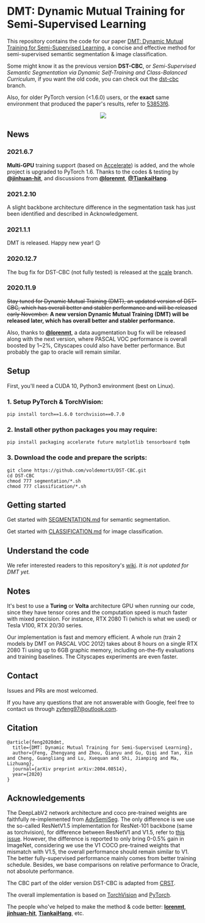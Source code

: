 # DMT: Dynamic Mutual Training for Semi-Supervised Learning

This repository contains the code for our paper [DMT: Dynamic Mutual Training for Semi-Supervised Learning](https://arxiv.org/abs/2004.08514), a concise and effective method for semi-supervised semantic segmentation & image classification.

Some might know it as the previous version **DST-CBC**, or *Semi-Supervised Semantic Segmentation via Dynamic Self-Training and Class-Balanced Curriculum*, if you want the old code, you can check out the [dst-cbc](https://github.com/voldemortX/DST-CBC/tree/dst-cbc) branch.

Also, for older PyTorch version (<1.6.0) users, or the **exact** same environment that produced the paper's results, refer to [53853f6](https://github.com/voldemortX/DST-CBC/tree/53853f63033fdb88206828a72d960de2c03efd69).

<div align="center">
  <img src="overview.png"/>
</div>

## News

### 2021.6.7

**Multi-GPU** training support (based on [Accelerate](https://github.com/huggingface/accelerate)) is added, and the whole project is upgraded to PyTorch 1.6.
Thanks to the codes & testing by [**@jinhuan-hit**](https://github.com/jinhuan-hit), and discussions from [**@lorenmt**](https://github.com/lorenmt), [**@TiankaiHang**](https://github.com/TiankaiHang).

### 2021.2.10

A slight backbone architecture difference in the segmentation task has just been identified and described in Acknowledgement.

### 2021.1.1

DMT is released. Happy new year! :wink: 

### 2020.12.7

The bug fix for DST-CBC (not fully tested) is released at the [scale](https://github.com/voldemortX/DST-CBC/tree/scale) branch.

### 2020.11.9

~~Stay tuned for Dynamic Mutual Training (DMT), an updated version of DST-CBC, which has overall better and stabler performance and will be released early November.~~
**A new version Dynamic Mutual Training (DMT) will be released later, which has overall better and stabler performance.**

Also, thanks to [**@lorenmt**](https://github.com/lorenmt), a data augmentation bug fix will be released along with the next version, where PASCAL VOC performance is overall boosted by 1~2%, Cityscapes could also have better performance. But probably the gap to oracle will remain similar.

## Setup

First, you'll need a CUDA 10, Python3 environment (best on Linux).

### 1. Setup PyTorch & TorchVision:

```
pip install torch==1.6.0 torchvision==0.7.0
```

### 2. Install other python packages you may require:

```
pip install packaging accelerate future matplotlib tensorboard tqdm
```

### 3. Download the code and prepare the scripts:

```
git clone https://github.com/voldemortX/DST-CBC.git
cd DST-CBC
chmod 777 segmentation/*.sh
chmod 777 classification/*.sh
```

## Getting started

Get started with [SEGMENTATION.md](SEGMENTATION.md) for semantic segmentation.

Get started with [CLASSIFICATION.md](CLASSIFICATION.md) for image classification.

## Understand the code

We refer interested readers to this repository's [wiki](https://github.com/voldemortX/DST-CBC/wiki). *It is not updated for DMT yet.*

## Notes

It's best to use a **Turing** or **Volta** architecture GPU when running our code, since they have tensor cores and the computation speed is much faster with mixed precision. For instance, RTX 2080 Ti (which is what we used) or Tesla V100, RTX 20/30 series.

Our implementation is fast and memory efficient. A whole run (train 2 models by DMT on PASCAL VOC 2012) takes about 8 hours on a single RTX 2080 Ti using up to 6GB graphic memory, including on-the-fly evaluations and training baselines. The Cityscapes experiments are even faster.

## Contact

Issues and PRs are most welcomed. 

If you have any questions that are not answerable with Google, feel free to contact us through zyfeng97@outlook.com.

## Citation

```
@article{feng2020dmt,
  title={DMT: Dynamic Mutual Training for Semi-Supervised Learning},
  author={Feng, Zhengyang and Zhou, Qianyu and Gu, Qiqi and Tan, Xin and Cheng, Guangliang and Lu, Xuequan and Shi, Jianping and Ma, Lizhuang},
  journal={arXiv preprint arXiv:2004.08514},
  year={2020}
}
```

## Acknowledgements

The DeepLabV2 network architecture and coco pre-trained weights are faithfully re-implemented from [AdvSemiSeg](https://github.com/hfslyc/AdvSemiSeg). The only difference is we use the so-called ResNetV1.5 implementation for ResNet-101 backbone (same as torchvision), for difference between ResNetV1 and V1.5, refer to [this issue](https://github.com/pytorch/vision/issues/191). However, the difference is reported to only bring 0-0.5% gain in ImageNet, considering we use the V1 COCO pre-trained weights that mismatch with V1.5, the overall performance should remain similar to V1. The better fully-supervised performance mainly comes from better training schedule. Besides, we base comparisons on relative performance to Oracle, not absolute performance.

The CBC part of the older version DST-CBC is adapted from [CRST](https://github.com/yzou2/CRST).

The overall implementation is based on [TorchVision](https://github.com/pytorch/vision) and [PyTorch](https://github.com/pytorch/pytorch).

The people who've helped to make the method & code better: [**lorenmt**](https://github.com/lorenmt), [**jinhuan-hit**](https://github.com/jinhuan-hit), [**TiankaiHang**](https://github.com/TiankaiHang), etc.
